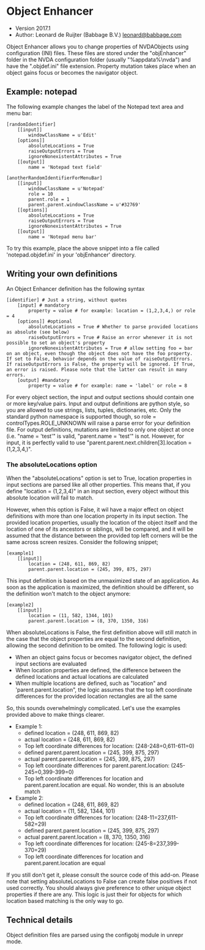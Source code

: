 # Object Enhancer
* Version 2017.1
* Author: Leonard de Ruijter (Babbage B.V.) <leonard@babbage.com>

Object Enhancer allows you to change properties of NVDAObjects using configuration (INI) files. These files are stored under the "objEnhancer" folder in the NVDA configuration folder (usually "%appdata%\\nvda") and have the ".objdef.ini" file extension. Property mutation takes place when an object gains focus or becomes the navigator object.

## Example: notepad
The following example changes the label of the Notepad text area and menu bar:

```
[randomIdentifier]
	[[input]]
		windowClassName = u'Edit'
	[options]]
		absoluteLocations = True
		raiseOutputErrors = True
		ignoreNonexistentAttributes = True
	[[output]]
		name = 'Notepad text field'

[anotherRandomIdentifierForMenuBar]
	[[input]]
		windowClassName = u'Notepad'
		role = 10
		parent.role = 1
		parent.parent.windowClassName = u'#32769'
	[[options]]
		absoluteLocations = True
		raiseOutputErrors = True
		ignoreNonexistentAttributes = True
	[[output]]
		name = 'Notepad menu bar'
```

To try this example, place the above snippet into a file called 'notepad.objdef.ini' in your 'objEnhancer' directory.

## Writing your own definitions
An Object Enhancer definition has the following syntax

```
[identifier] # Just a string, without quotes
	[input] # mandatory
		property = value # for example: location = (1,2,3,4,) or role = 4
	[options]] #optional
		absoluteLocations = True # Whether to parse provided locations as absolute (see below)
		raiseOutputErrors = True # Raise an error whenever it is not possible to set an object's property
		ignoreNonexistentAttributes = True # allow setting foo = bar on an object, even though the object does not have the foo property. If set to False, behavior depends on the value of raiseOutputErrors. If raiseOutputErrors is False, the property will be ignored. If True, an error is raised. Please note that the latter can result in many errors.
	[output] #mandatory
		property = value # for example: name = 'label' or role = 8
```

For every object section, the input and output sections should contain one or more key/value pairs. Input and output definitions are python style, so you are allowed to use strings, lists, tuples, dictionaries, etc. Only the standard python namespace is supported though, so role = controlTypes.ROLE_UNKNOWN will raise a parse error for your definition file. For output definitions, mutations are limited to only one object at once (i.e. "name = 'test'" is valid, "parent.name = 'test'" is not. However, for input, it is perfectly valid to use "parent.parent.next.children[3].location = (1,2,3,4,)".

### The absoluteLocations option
When the "absoluteLocations" option is set to True, location properties in input sections are parsed like all other properties. This means that, if you define "location = (1,2,3,4)" in an input section, every object without this absolute location will fail to match.

However, when this option is False, it wil have a major effect on object definitions with more than one location property in its input section. The provided location properties, usually the location of the object itself and the location of one of its ancestors or siblings, will be compared, and it will be assumed that the distance between the provided top left corners will be the same across screen resizes. Consider the following snippet;

```
[example1]
	[[input]]
		location = (248, 611, 869, 82)
		parent.parent.location = (245, 399, 875, 297)
```

This input definition is based on the unmaximized state of an application. As soon as the application is maximized, the definition should be different, so the definition won't match to the object anymore:

```
[example2]
	[[input]]
		location = (11, 582, 1344, 101)
		parent.parent.location = (8, 370, 1350, 316)
```

When absoluteLocations is False, the first definition above will still match in the case that the object properties are equal to the second definition, allowing the second definition to be omited. The following logic is used:

* When an object gains focus or becomes navigator object, the defined input sections are evaluated
* When location properties are defined, the difference between the defined locations and actual locations are calculated
* When multiple locations are defined, such as "location" and 'parent.parent.location", the logic assumes that the top left coordinate differences for the provided location rectangles are all the same

So, this sounds overwhelmingly complicated. Let's use the examples provided above to make things clearer.

* Example 1:
	+ defined 		location = (248, 611, 869, 82)
	+ actual 		location = (248, 611, 869, 82)
	+ Top left coordinate differences for location: (248-248=0,611-611=0)
	+ defined parent.parent.location = (245, 399, 875, 297)
	+ actual parent.parent.location = (245, 399, 875, 297)
	+ Top left coordinate differences for parent.parent.location: (245-245=0,399-399=0)
	+ Top left coordinate differences for location and parent.parent.location are equal. No wonder, this is an absolute match
* Example 2:
	+ defined 		location = (248, 611, 869, 82)
	+ actual location = (11, 582, 1344, 101)
	+ Top left coordinate differences for location: (248-11=237,611-582=29)
	+ defined parent.parent.location = (245, 399, 875, 297)
	+ actual parent.parent.location = (8, 370, 1350, 316)
	+ Top left coordinate differences for location: (245-8=237,399-370=29)
	+ Top left coordinate differences for location and parent.parent.location are equal

If you still don't get it, please consult the source code of this add-on. Please note that setting absoluteLocations to False can create false positives if not used correctly. You should always give preference to other unique object properties if there are any. This logic is just their for objects for which location based matching is the only way to go.

## Technical details
Object definition files are parsed using the configobj module in unrepr mode.